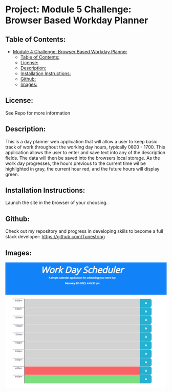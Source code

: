 # Project: Module 5 Challenge: Browser Based Workday Planner


## Table of Contents: 
- [Module 4 Challenge: Browser Based Workday Planner](#browser-based-workday-planner)
  - [Table of Contents:](#table-of-contents)
  - [License:](#license)
  - [Description:](#description)
  - [Installation Instructions:](#installation-instructions)
  - [Github:](#github)
  - [Images:](#images)
 

## License:
See Repo for more information

## Description:
This is a day planner web application that will allow a user to keep basic track of work throughout the working day hours, typically 0800 - 1700. This application allows the user to enter and save text into any of the description fields. The data will then be saved into the browsers local storage. As the work day progresses, the hours previous to the current time wil be highlighted in gray, the current hour red, and the future hours will display green.

## Installation Instructions: 
Launch the site in the browser of your choosing.

## Github: 
Check out my repository and progress in developing skills to become a full stack developer: https://github.com/Tunestring

## Images:

![Project Screenshot](./assets/images/work-day-preview.png)


